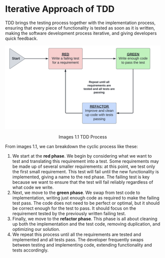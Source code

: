 # Iterative Approach of TDD

TDD brings the testing process together with the implementation process, ensuring that every piece of functionality is tested as soon as it is written, making the software development process iterative, and giving developers quick feedback.

![Alt text](red_green.png)
<div align="center">Images 1.1 TDD Process</div>

From images 1.1, we can breakdown the cyclic process like these:
1. We start at the **red phase**. We begin by considering what we want to test and translating this requirement into a test. Some requirements may be made up of several smaller requirements: at this point, we test only the first small requirement. This test will fail until the new functionality is implemented, giving a name to the red phase. The failing test is key because we want to ensure that the test will fail reliably regardless of what code we write.
2. Next, we move to the **green phase**. We swap from test code to implementation, writing just enough code as required to make the failing test pass. The code does not need to be perfect or optimal, but it should be correct enough for the test to pass. It should focus on the requirement tested by the previously written failing test.
3. Finally, we move to the **refactor phase**. This phase is all about cleaning up both the implementation and the test code, removing duplication, and optimizing our solution.
4. We repeat this process until all the requirements are tested and implemented and all tests pass. The developer frequently swaps between testing and implementing code, extending functionality and tests accordingly.